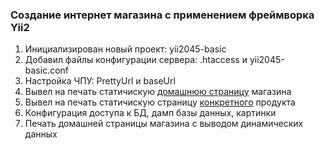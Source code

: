 ### Создание интернет магазина с применением фреймворка Yii2

1.  Инициализирован новый проект: yii2045-basic
2.  Добавил файлы конфигурации сервера: .htaccess и yii2045-basic.conf
3.  Настройка ЧПУ: PrettyUrl и baseUrl
4.  Вывел на печать статичискую [домашнюю страницу](https://github.com/StartBootstrap/startbootstrap-shop-homepage/tree/a6b76675442c2b74a139a01a4bcdcfad53cf1be7) магазина
5.  Вывел на печать статичискую страницу [конкретного](https://github.com/StartBootstrap/startbootstrap-shop-item/tree/0d3e462aaed03f72b8b60c3797f88f283c068c2f) продукта
6.  Конфигурация доступа к БД, дамп базы данных, картинки
7.  Печать домашней страницы магазина с выводом динамических данных